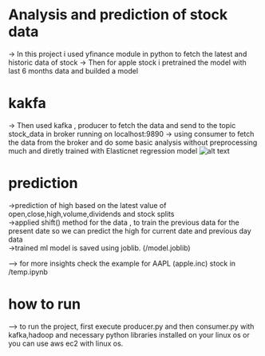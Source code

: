 # Analysis and prediction of stock data 
-> In this project i used yfinance module in python to fetch the latest and historic data of stock
-> Then for apple stock i pretrained the model with last 6 months data and builded a model 

# kakfa
-> Then used kafka , producer to fetch the data and send to the topic stock_data in broker running on localhost:9890
-> using consumer to fetch the data from the broker and do some basic analysis without preprocessing much and diretly trained with Elasticnet regression model
![alt text](http://cloudurable.com/images/kafka-architecture-topics-producers-consumers.png)

# prediction
->prediction of high based on the latest value of open,close,high,volume,dividends and stock splits<br>
->applied shift() method for the data , to train the previous data for the present date so we can predict the high for current date and previous day data <br>
->trained ml model is saved using joblib. (/model.joblib) <br>

--> for more insights check the example for AAPL (apple.inc) stock in /temp.ipynb

# how to run
--> to run the project, first execute producer.py and then consumer.py with kafka,hadoop and necessary python libraries installed on your linux os or you can use aws ec2 with linux os.
